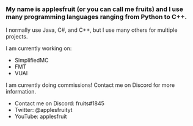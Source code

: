 ### My name is applesfruit (or you can call me fruits) and I use many programming languages ranging from Python to C++.

I normally use Java, C#, and C++, but I use many others for multiple projects.

I am currently working on:
- SimplifiedMC
- FMT
- VUAI

I am currently doing commissions! Contact me on Discord for more information.

- Contact me on Discord: fruits#1845
- Twitter: @applesfruityt
- YouTube: applesfruit
